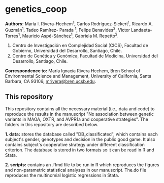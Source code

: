 # genetics_coop

__Authors:__ María I. Rivera-Hechem<sup>1</sup>, Carlos Rodríguez-Sickert<sup>1</sup>, Ricardo A. Guzmán<sup>1</sup>, Tadeo Ramírez- Parada <sup>1</sup>, Felipe Benavides<sup>2</sup>, Víctor Landaeta-Torres<sup>1</sup>, Mauricio Aspé-Sánchez<sup>1</sup>, Gabriela M. Repetto<sup>2</sup>.

1. Centro de Investigación en Complejidad Social (CICS), Facultad de Gobierno, Universidad del Desarrollo, Santiago, Chile.
2. Centro de Genética y Genómica, Facultad de Medicina, Universidad del Desarrollo, Santiago, Chile. 

__Correspondence to:__ María Ignacia Rivera Hechem, Bren School of Environmental Science and Management, University of California, Santa Barbara, CA 93106, mrivera@bren.ucsb.edu.

## This repository

This repository contains all the necessary material (i.e., data and code) to reproduce the results in the manuscript \"No association between genetic variants in MAOA, OXTR, and AVPR1a and cooperative strategies". The folders in this repository are described below.
 
__1. data:__ stores the database called "DB_classificated", which contains each subject's gender, genotypes and decision in the public good game. It also contains subject's cooperative strategy under different classification criterion. The database is stored in two formats so it can be read in R and Stata. 

__2. scripts:__ contains an .Rmd file to be run in R which reproduces the figures and non-parametric statistical analyses in our manuscript. The.do file reproduces the multinomial logistic regressions in Stata. 
